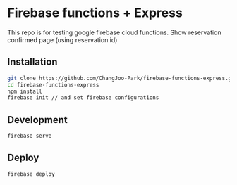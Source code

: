 # Firebase functions + Express

This repo is for testing google firebase cloud functions.
Show reservation confirmed page (using reservation id)

## Installation

```bash
git clone https://github.com/ChangJoo-Park/firebase-functions-express.git
cd firebase-functions-express
npm install
firebase init // and set firebase configurations
```

## Development

```bash
firebase serve
```

## Deploy

```bash
firebase deploy
```